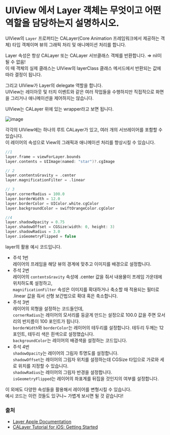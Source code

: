 # UIView 에서 Layer 객체는 무엇이고 어떤 역할을 담당하는지 설명하시오.

UIView의 `Layer` 프로퍼티는 CALayer(Core Animation 프레임워크에서 제공하는 객체) 타입 객체이며 뷰의 그래픽 처리 및 애니메이션 처리를 합니다.

Layer 속성은 항상 CALayer 또는 CALayer 서브클래스 객체를 반환합니다. ⇒ nil이 될 수 없음!  
이 때 객체의 실제 클래스는 UIView의 layerClass 클래스 메서드에서 반환되는 값에 따라 결정이 됩니다.

그리고 UIView가 Layer의 delegate 역할을 합니다.  
UIView는 레이아웃 및 터치 이벤트와 같은 여러 작업들을 수행하지만 직접적으로 화면을 그리거나 애니메이션을 제어하지는 않습니다.

UIView는 CALayer 위에 있는 wrapper라고 보면 됩니다.


![image](https://user-images.githubusercontent.com/59015538/235076872-0239d392-dd31-478e-9bf1-0af0dd0e6cc9.png)


각각의 UIView에는 하나의 루트 CALayer가 있고, 여러 개의 서브레이어를 포함할 수 있습니다.  
이 레이어의 속성으로 View의 그래픽과 애니메이션 처리를 향상시킬 수 있습니다.
```swift
//1
layer.frame = viewForLayer.bounds
layer.contents = UIImage(named: "star")?.cgImage

// 2
layer.contentsGravity = .center
layer.magnificationFilter = .linear

// 3
layer.cornerRadius = 100.0
layer.borderWidth = 12.0
layer.borderColor = UIColor.white.cgColor
layer.backgroundColor = swiftOrangeColor.cgColor

//4
layer.shadowOpacity = 0.75
layer.shadowOffset = CGSize(width: 0, height: 3)
layer.shadowRadius = 3.0
layer.isGeometryFlipped = false
```
layer의 활용 예시 코드입니다.

- 주석 1번  
레이어의 프레임을 해당 뷰의 경계에 맞추고 이미지를 배경으로 설정합니다.
- 주석 2번  
레이어의 `contentsGravity` 속성에 .center 값을 줘서 내용물이 프레임 가운데에 위치하도록 설정하고,  
`magnificationFilter` 속성은 이미지를 확대하거나 축소할 때 적용되는 필터로 .linear 값을 줘서 선형 보간법으로 확대 혹은 축소합니다.
- 주석 3번  
레이어의 외형을 설정하는 코드들인데,  
`cornerRadius`는 레이어의 모서리를 둥글게 만드는 설정으로 100.0 값을 주면 모서리의 반지름이 100 포인트가 됩니다.  
`borderWidth`와 `borderColor`는 레이어의 테두리를 설정합니다. 테두리 두께는 12 포인트, 테두리 색은 흰색으로 설정했습니다.  
`backgroundColor`는 레이어의 배경색을 설정하는 코드입니다.
- 주석 4번  
`shadowOpacity`는 레이어의 그림자 투명도를 설정합니다.  
`shadowOffset`는 레이어의 그림자 위치를 설정하는데 CGSize 타입으로 가로와 세로 위치를 지정할 수 있습니다.  
`shadowRadius`는 레이어의 그림자 반경을 설정합니다.  
`isGeometryFlipped`는 레이어의 좌표계를 뒤집을 것인지의 여부를 설정합니다.

이 외에도 다양한 속성들을 활용해서 레이어를 변형시킬 수 있습니다.  
예시 코드는 이런 것들도 있구나~ 가볍게 보시면 될  것 같습니다!

### 출처
- [Layer Apple Documentation](https://developer.apple.com/documentation/uikit/uiview/1622436-layer)
- [CALayer Tutorial for iOS: Getting Started](https://www.kodeco.com/10317653-calayer-tutorial-for-ios-getting-started)
